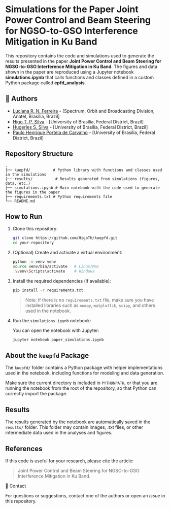# Simulations for the Paper **Joint Power Control and Beam Steering for NGSO-to-GSO Interference Mitigation in Ku Band**

This repository contains the code and simulations used to generate the results presented in the paper **Joint Power Control and Beam Steering for NGSO-to-GSO Interference Mitigation in Ku Band**. The figures and data shown in the paper are reproduced using a Jupyter notebook **simulations.ipynb** that calls functions and classes defined in a custom Python package called **epfd_analysis**.

## 👥 Authors

- [Luciana R. N. Ferreira](lucianarn@anatel.gov.br) - [Spectrum, Orbit and Broadcasting Division, Anatel, Brasília, Brazil]
- [Higo T. P. Silva](higo.silva@unb.br) - [University of Brasília, Federal District, Brazil]
- [Hugerles S. Silva](hugerles.silva@unb.br) - [University of Brasília, Federal District, Brazil]
- [Paulo Henrique Portela de  Carvalho](paulo@ene.unb.br) - [University of Brasília, Federal District, Brazil]

## Repository Structure

```
.
├── kuepfd/          # Python library with functions and classes used in the simulations
├── results/          # Results generated from simulations (figures, data, etc.)
├── simulations.ipynb # Main notebook with the code used to generate the figures in the paper
├── requirements.txt # Python requirements file
└── README.md
```

## How to Run

1. Clone this repository:

   ```bash
   git clone https://github.com/HigoTh/kuepfd.git
   cd your-repository
   ```

2. (Optional) Create and activate a virtual environment:

   ```bash
   python -m venv venv
   source venv/bin/activate   # Linux/Mac
   .\venv\Scripts\activate    # Windows
   ```

3. Install the required dependencies (if available):

   ```bash
   pip install -r requirements.txt
   ```

   > Note: If there is no `requirements.txt` file, make sure you have installed libraries such as `numpy`, `matplotlib`, `scipy`, and others used in the notebook.

4. Run the `simulations.ipynb` notebook:

   You can open the notebook with Jupyter:

   ```bash
   jupyter notebook paper_simulations.ipynb
   ```

## About the `kuepfd` Package

The `kuepfd/` folder contains a Python package with helper implementations used in the notebook, including functions for modeling and data generation.

Make sure the current directory is included in `PYTHONPATH`, or that you are running the notebook from the root of the repository, so that Python can correctly import the package.

## Results

The results generated by the notebook are automatically saved in the `results/` folder. This folder may contain images, .txt files, or other intermediate data used in the analyses and figures.

## References

If this code is useful for your research, please cite the article:

> Joint Power Control and Beam Steering for NGSO-to-GSO Interference Mitigation in Ku Band.

📧 Contact

For questions or suggestions, contact one of the authors or open an *issue* in this repository.